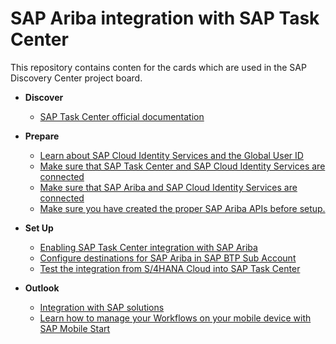 # SAP Ariba integration with SAP Task Center

This repository contains conten for the cards which are used in the SAP Discovery Center project board.

- **Discover**

   - [SAP Task Center official documentation](sap-task-center-documentation.md)

- **Prepare**

   - [Learn about SAP Cloud Identity Services and the Global User ID](learn-about-sap-cloud-identity-services.md)
   - [Make sure that SAP Task Center and SAP Cloud Identity Services are connected](prereq-setup-sap-task-center.md)
   - [Make sure that SAP Ariba and SAP Cloud Identity Services are connected]()
   - [Make sure you have created the proper SAP Ariba APIs before setup.]()
  
- **Set Up**

    - [Enabling SAP Task Center integration with SAP Ariba]()
    - [Configure destinations for SAP Ariba in SAP BTP Sub Account]()
    - [Test the integration from S/4HANA Cloud into SAP Task Center](testintegration.md)

- **Outlook**

    - [Integration with SAP solutions](integration-with-sap-solutions.md)
    - [Learn how to manage your Workflows on your mobile device with SAP Mobile Start]()

   
    

